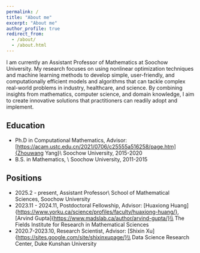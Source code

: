 ```yaml
---
permalink: /
title: "About me"
excerpt: "About me"
author_profile: true
redirect_from: 
  - /about/
  - /about.html
---
```



I am currently an Assistant Professor of Mathematics at Soochow University. My research focuses on using nonlinear optimization techniques and machine learning methods to develop simple, user-friendly, and computationally efficient models and algorithms that can tackle complex real-world problems in industry, healthcare, and science. By combining insights from mathematics, computer science, and domain knowledge, I aim to create innovative solutions that practitioners can readily adopt and implement.


Education
------
- Ph.D in Computational Mathematics, Advisor: 
    [https://acam.ustc.edu.cn/2021/0706/c25555a516258/page.htm]{Zhouwang Yang}\\
    Soochow University, 2015-2020
- B.S. in Mathematics, \\
    Soochow University, 2011-2015

Positions
------
- 2025.2 - present, Assistant Professor\\
    School of Mathematical Sciences, Soochow University
- 2023.11 - 2024.11, Postdoctoral Fellowship, Advisor: [Huaxiong Huang]{https://www.yorku.ca/science/profiles/faculty/huaxiong-huang/}, [Arvind Gupta]{https://www.madslab.ca/author/arvind-gupta/}\\
    The Fields Institute for Research in Mathematical Sciences
- 2020.7-2023.10, Research Scientist,  Advisor: [Shixin Xu]{https://sites.google.com/site/shixinxupage/}\\
    Data Science Research Center, Duke Kunshan University
